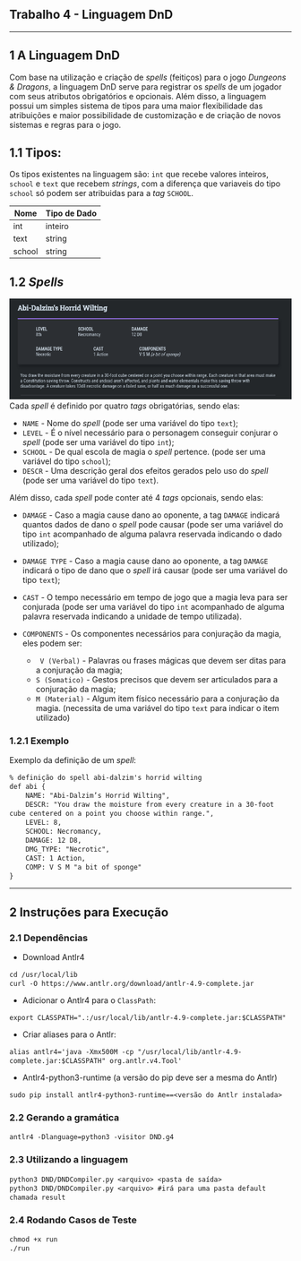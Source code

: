 ## Trabalho 4 - Linguagem DnD
---
## 1  A Linguagem DnD

Com base na utilização e criação de *spells* (feitiços) para o jogo *Dungeons & Dragons*, a linguagem DnD serve para registrar os *spells* de um jogador com seus atributos obrigatórios e opcionais. Além disso, a linguagem possui um simples sistema de tipos para uma maior flexibilidade das atribuições e maior possibilidade de customização e de criação de novos sistemas e regras para o jogo.


## 1.1 Tipos:

Os tipos existentes na linguagem são: `int` que recebe valores inteiros, `school` e `text` que recebem *strings*, com a diferença que variaveis do tipo `school` só podem ser atribuidas para a *tag* `SCHOOL`.

| Nome    | Tipo de Dado  |
|---------|----------|
| int     | inteiro  | 
| text    | string   |
| school  | string   |

## 1.2 *Spells*

![image](spell_example.png)
Cada *spell* é definido por quatro *tags* obrigatórias, sendo elas:
- `NAME` - Nome do *spell* (pode ser uma variável do tipo `text`);
- `LEVEL` - É o nível necessário para o personagem conseguir conjurar o *spell* (pode ser uma variável do tipo `int`);
- `SCHOOL` - De qual escola de magia o *spell* pertence. (pode ser uma variável do tipo `school`);
- `DESCR` - Uma descrição geral dos efeitos gerados pelo uso do *spell* (pode ser uma variável do tipo `text`).

Além disso, cada *spell* pode conter até 4 *tags* opcionais, sendo elas:
- `DAMAGE` - Caso a magia cause dano ao oponente, a tag `DAMAGE` indicará quantos dados de dano o *spell* pode causar (pode ser uma variável do tipo `int` acompanhado de alguma palavra reservada indicando o dado utilizado);

- `DAMAGE TYPE` - Caso a magia cause dano ao oponente, a tag `DAMAGE` indicará o tipo de dano que o *spell* irá causar (pode ser uma variável do tipo `text`);
- `CAST` - O tempo necessário em tempo de jogo que a magia leva para ser conjurada (pode ser uma variável do tipo `int` acompanhado de alguma palavra reservada indicando a unidade de tempo utilizada).
- `COMPONENTS` - Os componentes necessários para conjuração da magia, eles podem ser: 

    - ` V (Verbal)` - Palavras ou frases mágicas que devem ser ditas para a conjuração da magia;
    - `S (Somatico)` - Gestos precisos que devem ser articulados para a conjuração da magia;
    - `M (Material)` - Algum item físico necessário para a conjuração da magia. (necessita de uma variável do tipo `text` para indicar o item utilizado)

### 1.2.1 Exemplo
Exemplo da definição de um *spell*:
```
% definição do spell abi-dalzim's horrid wilting
def abi {
    NAME: "Abi-Dalzim’s Horrid Wilting",
    DESCR: "You draw the moisture from every creature in a 30-foot cube centered on a point you choose within range.",
    LEVEL: 8,
    SCHOOL: Necromancy,
    DAMAGE: 12 D8,
    DMG_TYPE: "Necrotic",
    CAST: 1 Action,
    COMP: V S M "a bit of sponge"
}
```
---

## 2  Instruções para Execução
### 2.1  Dependências 
* Download Antlr4
```
cd /usr/local/lib
curl -O https://www.antlr.org/download/antlr-4.9-complete.jar 
```
* Adicionar o Antlr4 para o ```ClassPath```:
```
export CLASSPATH=".:/usr/local/lib/antlr-4.9-complete.jar:$CLASSPATH"
```
* Criar aliases para o Antlr:
```
alias antlr4='java -Xmx500M -cp "/usr/local/lib/antlr-4.9-complete.jar:$CLASSPATH" org.antlr.v4.Tool'
```

* Antlr4-python3-runtime (a versão do pip deve ser a mesma do Antlr)
```
sudo pip install antlr4-python3-runtime==<versão do Antlr instalada>
```

### 2.2  Gerando a gramática
```
antlr4 -Dlanguage=python3 -visitor DND.g4
```

### 2.3 Utilizando a linguagem
```
python3 DND/DNDCompiler.py <arquivo> <pasta de saída>
python3 DND/DNDCompiler.py <arquivo> #irá para uma pasta default chamada result
```


### 2.4 Rodando Casos de Teste
```
chmod +x run
./run
```

